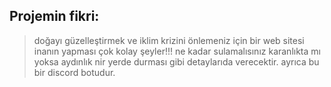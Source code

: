 ## Projemin fikri:
> doğayı güzelleştirmek ve iklim krizini önlemeniz için bir web sitesi inanın yapması çok kolay şeyler!!!
> ne kadar sulamalısınız karanlıkta mı yoksa aydınlık nir yerde durması gibi detaylarıda verecektir.
> ayrıca bu bir discord botudur.
